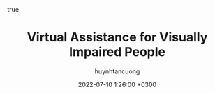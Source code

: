 ---
title: Virtual Assistance for Visually Impaired People
author: huynhtancuong
date: 2022-07-10 1:26:00 +0300
categories: [Projects, High School]
tags: [virtual assistance, visually impaired people]
math: true
mermaid: true
---